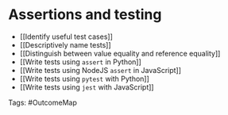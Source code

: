 # Assertions and testing

- [[Identify useful test cases]]
- [[Descriptively name tests]]
- [[Distinguish between value equality and reference equality]]
- [[Write tests using `assert` in Python]]
- [[Write tests using NodeJS `assert` in JavaScript]]
- [[Write tests using `pytest` with Python]]
- [[Write tests using `jest` with JavaScript]]

Tags: #OutcomeMap